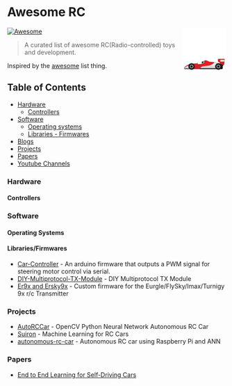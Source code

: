 # Awesome RC

<img src="racing-car_1f3ce.png" align="right" width="100">

[![Awesome](https://cdn.rawgit.com/sindresorhus/awesome/d7305f38d29fed78fa85652e3a63e154dd8e8829/media/badge.svg)](https://github.com/sindresorhus/awesome)

> A curated list of awesome RC(Radio-controlled) toys and development.

Inspired by the [awesome](https://github.com/sindresorhus/awesome) list thing.

## Table of Contents

- [Hardware](#hardware)
  - [Controllers](#controllers)
- [Software](#software)
  - [Operating systems](#operating-systems)
  - [Libraries - Firmwares](#libraries)
- [Blogs](#blogs)
- [Projects](#projects)
- [Papers](#papers)
- [Youtube Channels](#youtube-channels)

### Hardware

#### Controllers

### Software

#### Operating Systems

#### Libraries/Firmwares

- [Car-Controller](https://github.com/jabelone/car-controller) - An arduino firmware that outputs a PWM signal for steering motor control via serial.
- [DIY-Multiprotocol-TX-Module](https://github.com/pascallanger/DIY-Multiprotocol-TX-Module) - DIY Multiprotocol TX Module
- [Er9x and Ersky9x](http://www.er9x.com/) - Custom firmware for the Eurgle/FlySky/Imax/Turnigy 9x r/c Transmitter

### Projects

 - [AutoRCCar](https://github.com/hamuchiwa/AutoRCCar) - OpenCV Python Neural Network Autonomous RC Car
 - [Suiron](https://github.com/kendricktan/suiron) - Machine Learning for RC Cars
 - [autonomous-rc-car](https://github.com/multunus/autonomous-rc-car) - Autonomous RC car using Raspberry Pi and ANN
 
### Papers
 - [End to End Learning for Self-Driving Cars](https://arxiv.org/pdf/1604.07316v1.pdf)

